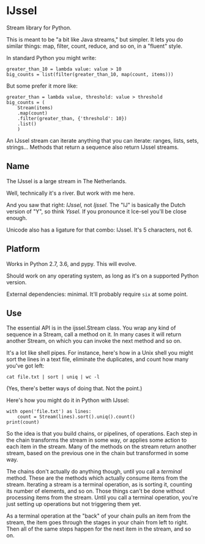 IJssel
======

Stream library for Python.

This is meant to be "a bit like Java streams," but simpler.  It lets you do
similar things: map, filter, count, reduce, and so on, in a "fluent" style.

In standard Python you might write:

    greater_than_10 = lambda value: value > 10
    big_counts = list(filter(greater_than_10, map(count, items)))

But some prefer it more like:

    greater_than = lambda value, threshold: value > threshold
    big_counts = (
        Stream(items)
        .map(count)
        .filter(greater_than, {'threshold': 10})
        .list()
        )

An IJssel stream can iterate anything that you can iterate: ranges, lists,
sets, strings...  Methods that return a sequence also return IJssel streams.


Name
----

The IJssel is a large stream in The Netherlands.

Well, technically it's a river.  But work with me here.

And you saw that right: _IJssel,_ not _Ijssel._  The "IJ" is basically the
Dutch version of "Y", so think _Yssel._  If you pronounce it Ice-sel you'll be
close enough.

Unicode also has a ligature for that combo: Ĳssel.  It's 5 characters, not 6.


Platform
--------

Works in Python 2.7, 3.6, and pypy.  This will evolve.

Should work on any operating system, as long as it's on a supported Python
version.

External dependencies: minimal.  It'll probably require `six` at some point.


Use
---

The essential API is in the ijssel.Stream class.  You wrap any kind of
sequence in a Stream, call a method on it.  In many cases it will return
another Stream, on which you can invoke the next method and so on.

It's a lot like shell pipes.  For instance, here's how in a Unix shell you
might sort the lines in a text file, eliminate the duplicates, and count how
many you've got left:

    cat file.txt | sort | uniq | wc -l

(Yes, there's better ways of doing that.  Not the point.)

Here's how you might do it in Python with IJssel:

    with open('file.txt') as lines:
        count = Stream(lines).sort().uniq().count()
    print(count)

So the idea is that you build chains, or pipelines, of operations.  Each step
in the chain transforms the stream in some way, or applies some action to each
item in the stream.  Many of the methods on the stream return another stream,
based on the previous one in the chain but transformed in some way.

The chains don't actually do anything though, until you call a _terminal_
method.  These are the methods which actually consume items from the stream.
Iterating a stream is a terminal operation, as is sorting it, counting its
number of elements, and so on.  Those things can't be done without processing
items from the stream.  Until you call a terminal operation, you're just
setting up operations but not triggering them yet.

As a terminal operation at the "back" of your chain pulls an item from the
stream, the item goes through the stages in your chain from left to right.
Then all of the same steps happen for the next item in the stream, and so on.

